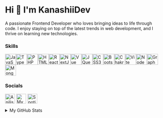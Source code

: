 Hi 👋 I'm KanashiiDev
============================
A passionate Frontend Developer who loves bringing ideas to life through code.
I enjoy staying on top of the latest trends in web development, and I thrive on learning new technologies.

### Skills

<p align="left">
<a href="https://developer.mozilla.org/en-US/docs/Web/JavaScript" target="_blank" rel="noreferrer"><img src="https://raw.githubusercontent.com/danielcranney/readme-generator/main/public/icons/skills/javascript-colored.svg" width="36" height="36" alt="JavaScript" /></a><a href="https://www.typescriptlang.org/" target="_blank" rel="noreferrer"><img src="https://raw.githubusercontent.com/danielcranney/readme-generator/main/public/icons/skills/typescript-colored.svg" width="36" height="36" alt="TypeScript" /></a><a href="https://www.php.net/" target="_blank" rel="noreferrer"><img src="https://raw.githubusercontent.com/danielcranney/readme-generator/main/public/icons/skills/php-colored.svg" width="36" height="36" alt="PHP" /></a><a href="https://developer.mozilla.org/en-US/docs/Glossary/HTML5" target="_blank" rel="noreferrer"><img src="https://raw.githubusercontent.com/danielcranney/readme-generator/main/public/icons/skills/html5-colored.svg" width="36" height="36" alt="HTML5" /></a><a href="https://reactjs.org/" target="_blank" rel="noreferrer"><img src="https://raw.githubusercontent.com/danielcranney/readme-generator/main/public/icons/skills/react-colored.svg" width="36" height="36" alt="React" /></a><a href="https://nextjs.org/docs" target="_blank" rel="noreferrer"><img src="https://raw.githubusercontent.com/danielcranney/readme-generator/main/public/icons/skills/nextjs-colored.svg" width="36" height="36" alt="NextJs" /></a><a href="https://vuejs.org/" target="_blank" rel="noreferrer"><img src="https://raw.githubusercontent.com/danielcranney/readme-generator/main/public/icons/skills/vuejs-colored.svg" width="36" height="36" alt="Vue" /></a><a href="https://jquery.com/" target="_blank" rel="noreferrer"><img src="https://raw.githubusercontent.com/danielcranney/readme-generator/main/public/icons/skills/jquery-colored.svg" width="36" height="36" alt="JQuery" /></a><a href="https://www.w3.org/TR/CSS/#css" target="_blank" rel="noreferrer"><img src="https://raw.githubusercontent.com/danielcranney/readme-generator/main/public/icons/skills/css3-colored.svg" width="36" height="36" alt="CSS3" /></a><a href="https://getbootstrap.com/" target="_blank" rel="noreferrer"><img src="https://raw.githubusercontent.com/danielcranney/readme-generator/main/public/icons/skills/bootstrap-colored.svg" width="36" height="36" alt="Bootstrap" /></a><a href="https://chakra-ui.com/" target="_blank" rel="noreferrer"><img src="https://raw.githubusercontent.com/danielcranney/readme-generator/main/public/icons/skills/chakra-colored.svg" width="36" height="36" alt="Chakra UI" /></a><a href="https://vitejs.dev/" target="_blank" rel="noreferrer"><img src="https://raw.githubusercontent.com/danielcranney/readme-generator/main/public/icons/skills/vite-colored.svg" width="36" height="36" alt="Vite" /></a><a href="https://nodejs.org/en/" target="_blank" rel="noreferrer"><img src="https://raw.githubusercontent.com/danielcranney/readme-generator/main/public/icons/skills/nodejs-colored.svg" width="36" height="36" alt="NodeJS" /></a><a href="https://graphql.org/" target="_blank" rel="noreferrer"><img src="https://raw.githubusercontent.com/danielcranney/readme-generator/main/public/icons/skills/graphql-colored.svg" width="36" height="36" alt="GraphQL" /></a><a href="https://www.mongodb.com/" target="_blank" rel="noreferrer"><img src="https://raw.githubusercontent.com/danielcranney/readme-generator/main/public/icons/skills/mongodb-colored.svg" width="36" height="36" alt="MongoDB" /></a>
</p>

### Socials

<p align="left">
<a href="https://anilist.co/user/Hachiman/" target="_blank" rel="noreferrer"><img src="https://anilist.co/favicon.ico" width="32" height="32" alt="Anilist" /><img src="https://i.imgur.com/qFmcbT0.png" width="5" height="32" /></a><a href="https://myanimelist.net/profile/-Yowai-" target="_blank" rel="noreferrer"><img src="https://myanimelist.net/favicon.ico" width="32" height="32" alt="MyAnimeList" /></a><a href="https://open.spotify.com/user/317viwutdq4eqqp6xb5rtvx5s4f4?si=c8fc6aa6413542ce" target="_blank" rel="noreferrer"><img src="https://i.imgur.com/qFmcbT0.png" width="5" height="32" /><img src="https://open.spotify.com/favicon.ico" width="32" height="32" alt="Spotify" /></a>
</p>


<details><summary>My GitHub Stats</summary>
<p dir="auto">
<a href="http://www.github.com/KanashiiDev"><img height="115px" src="https://github-readme-stats.vercel.app/api?username=KanashiiDev&show_icons=true&hide=prs,contribs&title_color=0891b2&text_color=64748b&icon_color=0891b2&bg_color=181824&hide_border=true&show_icons=true" alt="KanashiiDev's GitHub stats" /><img src="https://i.imgur.com/qFmcbT0.png" width="5" height="32" /></a><a href="https://github.com/KanashiiDev" align="left"><img height="115px" src="https://github-readme-stats.vercel.app/api/top-langs/?username=KanashiiDev&langs_count=10&title_color=0891b2&text_color=64748b&icon_color=0891b2&bg_color=181824&hide_border=true&locale=en&custom_title=Top%20%Languages&layout=compact" alt="Top Languages" /></a></p></details>
